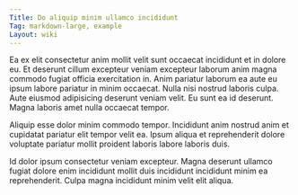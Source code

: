 ```yaml
---
Title: Do aliquip minim ullamco incididunt
Tag: markdown-large, example
Layout: wiki
---
```

Ea ex elit consectetur anim mollit velit sunt occaecat incididunt et in dolore eu. Et deserunt cillum excepteur veniam excepteur laborum anim magna commodo fugiat officia exercitation in. Anim pariatur laborum ea aute eu ipsum labore pariatur in minim occaecat. Nulla nisi nostrud laboris culpa. Aute eiusmod adipisicing deserunt veniam velit. Eu sunt ea id deserunt. Magna laboris amet nulla occaecat tempor.

Aliquip esse dolor minim commodo tempor. Incididunt anim nostrud anim et cupidatat pariatur elit tempor velit ea. Ipsum aliqua et reprehenderit dolore voluptate pariatur mollit proident laboris labore laboris duis.

Id dolor ipsum consectetur veniam excepteur. Magna deserunt ullamco fugiat dolore enim incididunt mollit duis incididunt incididunt minim ea reprehenderit. Culpa magna incididunt minim velit elit aliqua.